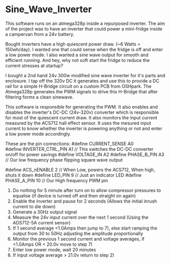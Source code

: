 # Sine_Wave_Inverter

This software runs on an atmega328p inside a repurposed inverter. The aim of the project was to have an inverter that could power a mini-fridge inside a campervan from a 24v battery. 

Bought inverters have a high quiescent power draw. (~6 Watts = 150wh/day). I wanted one that could sense when the fridge is off and enter a low power mode. I also wanted a sine wave output for smooth and efficient running. And hey, why not soft start the fridge to reduce the current stresses at startup?

I bought a 2nd hand 24v 300w modified sine wave inverter for it's parts and enclosure. I tap off the 320v DC it generates and use this to provide a DC rail for a simple H-Bridge circuit on a custom PCB from OSHpark. The Atmega328p generates the PWM signals to drive this H-Bridge that after filtering forms a clean sinewave. 

This software is responsible for generating the PWM. It also enables and disables the inverter's DC-DC (24v-320v) converter which is responsible for most of the quiescent current draw. It also monitors the input current measured by the ACS712 hall effect sensor. It uses the mesured input current to know whether the inverter is powering anything or not and enter a low power mode accordingly.


These are the pin connections:
#define         CURRENT_SENSE       A0                           
#define         INVERTER_CTRL_PIN   A1                          // This switches the DC-DC converter on/off for power savings
#define         VOLTAGE_IN          A2
#define         PHASE_B_PIN         A3                          // Our low frequency phase flipping  square wave output

#define         ACS_nENABLE         2                           // When Low, powers the ACS712, When high, shuts it down
#define         LED_PIN             9                           // Just an indicator LED
#define         PHASE_A_PIN         10                          // Our High frequency PWM pin



  1) Do nothing for 5 minute after turn on to allow compressor pressures to equalise (if device is turned off and then straight on again)
  2) Enable the inverter and pause for 2 seconds (Allows the initial inrush current to die down)
  3) Generate a 30Hz output signal
  4) Measure the 24v input current over the next 1 second (Using the ADS712-5A current sensor) 
  5) If 1 second average <1.0Amps then jump to 7), else start ramping the output from 30 to 50Hz adjusting the amplitude proportionally
  6) Monitor the previous 1 second current and voltage averages, if <1.0Amps OR < 20.0v move to step 7)
  7) Enter low power mode, wait 20 minutes
  8) If input voltage average > 21.0v return to step 2)
